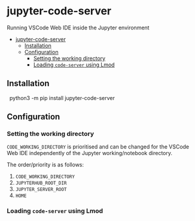 # jupyter-code-server
Running VSCode Web IDE inside the Jupyter environment

- [jupyter-code-server](#jupyter-code-server)
  - [Installation](#installation)
  - [Configuration](#configuration)
    - [Setting the working directory](#setting-the-working-directory)
    - [Loading `code-server` using Lmod](#loading-code-server-using-lmod)


## Installation
`
`python3 -m pip install jupyter-code-server`
`
## Configuration

### Setting the working directory

`CODE_WORKING_DIRECTORY` is prioritised and can be changed for the VSCode Web IDE independently of the Jupyter working/notebook directory.

The order/priority is as follows:
1. `CODE_WORKING_DIRECTORY`
2. `JUPYTERHUB_ROOT_DIR`
3. `JUPYTER_SERVER_ROOT`
4. `HOME`

### Loading `code-server` using Lmod


